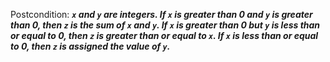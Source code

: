 Postcondition: ***`x` and `y` are integers. If `x` is greater than 0 and `y` is greater than 0, then `z` is the sum of `x` and `y`. If `x` is greater than 0 but `y` is less than or equal to 0, then `z` is greater than or equal to `x`. If `x` is less than or equal to 0, then `z` is assigned the value of `y`.***